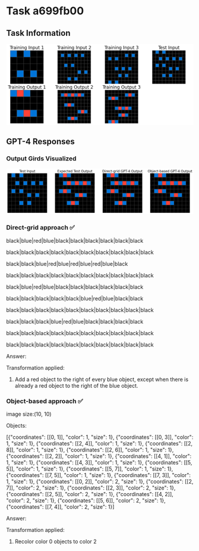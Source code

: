 
# Task a699fb00

## Task Information

![](images/tasks/a699fb00.png)

## GPT-4 Responses

### Output Girds Visualized
![](images/solutions/a699fb00.png)

### Direct-grid approach ✅
black|blue|red|blue|black|black|black|black|black|black

black|black|black|black|black|black|black|black|black|black

black|black|blue|red|blue|red|blue|red|blue|black

black|black|black|black|black|black|black|black|black|black

black|blue|red|blue|black|black|black|black|black|black

black|black|black|black|black|blue|red|blue|black|black

black|black|black|black|black|black|black|black|black|black

black|black|black|blue|red|blue|black|black|black|black

black|black|black|black|black|black|black|black|black|black

black|black|black|black|black|black|black|black|black|black



Answer:

Transformation applied:

1. Add a red object to the right of every blue object, except when there is already a red object to the right of the blue object.

### Object-based approach ✅
image size:(10, 10)

Objects:

[{"coordinates": [[0, 1]], "color": 1, "size": 1}, {"coordinates": [[0, 3]], "color": 1, "size": 1}, {"coordinates": [[2, 4]], "color": 1, "size": 1}, {"coordinates": [[2, 8]], "color": 1, "size": 1}, {"coordinates": [[2, 6]], "color": 1, "size": 1}, {"coordinates": [[2, 2]], "color": 1, "size": 1}, {"coordinates": [[4, 1]], "color": 1, "size": 1}, {"coordinates": [[4, 3]], "color": 1, "size": 1}, {"coordinates": [[5, 5]], "color": 1, "size": 1}, {"coordinates": [[5, 7]], "color": 1, "size": 1}, {"coordinates": [[7, 5]], "color": 1, "size": 1}, {"coordinates": [[7, 3]], "color": 1, "size": 1}, {"coordinates": [[0, 2]], "color": 2, "size": 1}, {"coordinates": [[2, 7]], "color": 2, "size": 1}, {"coordinates": [[2, 3]], "color": 2, "size": 1}, {"coordinates": [[2, 5]], "color": 2, "size": 1}, {"coordinates": [[4, 2]], "color": 2, "size": 1}, {"coordinates": [[5, 6]], "color": 2, "size": 1}, {"coordinates": [[7, 4]], "color": 2, "size": 1}]



Answer:

Transformation applied:

1. Recolor color 0 objects to color 2
